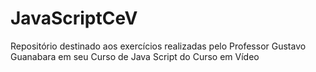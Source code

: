 # JavaScriptCeV
Repositório destinado aos exercícios realizadas pelo Professor Gustavo Guanabara em seu Curso de Java Script do Curso em Vídeo
